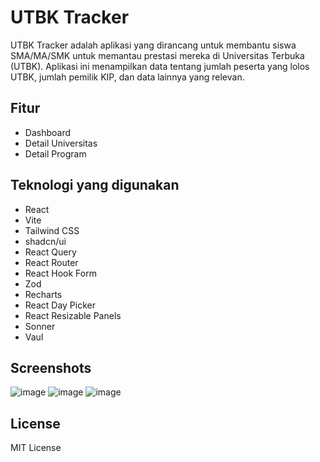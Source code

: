 # UTBK Tracker
UTBK Tracker adalah aplikasi yang dirancang untuk membantu siswa SMA/MA/SMK untuk memantau prestasi mereka di Universitas Terbuka (UTBK). Aplikasi ini menampilkan data tentang jumlah peserta yang lolos UTBK, jumlah pemilik KIP, dan data lainnya yang relevan.

## Fitur

- Dashboard
- Detail Universitas
- Detail Program

## Teknologi yang digunakan

- React
- Vite
- Tailwind CSS
- shadcn/ui
- React Query
- React Router
- React Hook Form
- Zod
- Recharts
- React Day Picker
- React Resizable Panels
- Sonner
- Vaul

## Screenshots
![image](https://github.com/user-attachments/assets/d46d6761-caca-4b4a-aa1d-639259e4c0bb)
![image](https://github.com/user-attachments/assets/6d01d315-c62b-449d-ac12-40c90ec67309)
![image](https://github.com/user-attachments/assets/db977d82-f770-467b-92ad-bc60bad5af5c)

## License
MIT License
